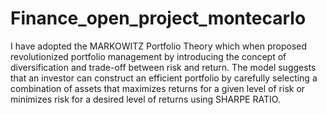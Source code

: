 # Finance_open_project_montecarlo
I have adopted the MARKOWITZ Portfolio Theory which when proposed revolutionized portfolio management by introducing the concept of diversification and trade-off between risk and return.
The model suggests that an investor can construct an efficient portfolio by carefully selecting a combination of assets that maximizes returns for a given level of risk or minimizes risk for a desired level of returns using SHARPE RATIO.

